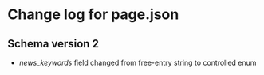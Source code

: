 Change log for page.json
========================

Schema version 2
----------------

* *news_keywords* field changed from free-entry string to controlled enum
